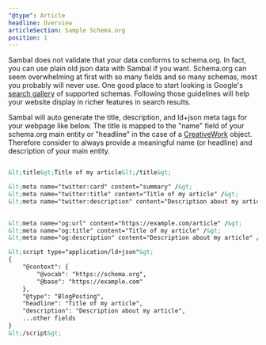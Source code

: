 ```yaml
---
"@type": Article
headline: Overview
articleSection: Sample Schema.org
position: 1
---
```


Sambal does not validate that your data conforms to schema.org.  In fact, you can use plain old json data with Sambal if you want.  Schema.org can seem overwhelming at first with so many fields and so many schemas, most you probably will never use.  One good place to start looking is Google's [search gallery](https://developers.google.com/search/docs/guides/search-gallery) of supported schemas.  Following those guidelines will help your website display in richer features in search results.

Sambal will auto generate the title, description, and ld+json meta tags for your webpage like below.  The title is mapped to the "name" field of your schema.org main entity or "headline" in the case of a [CreativeWork](https://schema.org/CreativeWork) object.  Therefore consider to always provide a meaningful name (or headline) and description of your main entity.

```html

&lt;title&gt;Title of my article&lt;/title&gt;

&lt;meta name="twitter:card" content="summary" /&gt;
&lt;meta name="twitter:title" content="Title of my article" /&gt;
&lt;meta name="twitter:description" content="Description about my article" /&gt;

    
&lt;meta name="og:url" content="https://example.com/article" /&gt;
&lt;meta name="og:title" content="Title of my article" /&gt;
&lt;meta name="og:description" content="Description about my article" /&gt;

&lt;script type="application/ld+json"&gt;
{
    "@context": {
        "@vocab": "https://schema.org",
        "@base": "https://example.com"
    },
    "@type": "BlogPosting",
    "headline": "Title of my article",
    "description": "Description about my article",
    ...other fields
}
&lt;/script&gt;
```

